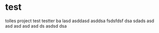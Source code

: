 # test
tolles project
test
testter
ba
lasd
asddasd
asddsa
fsdsfdsf
dsa
sdads
asd
asd
asd
asd
asd
ds
asdsd
dsa
